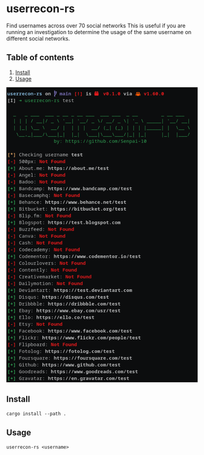 # userrecon-rs

Find usernames across over 70 social networks This is useful if you are running an investigation to determine the usage of the same username on different social networks.

## Table of contents

1. [Install](#install)
2. [Usage](#usage)

![ur](assets/userrecon-rs.png)

## Install

```
cargo install --path .
```

## Usage

```shell
userrecon-rs <username>
```
